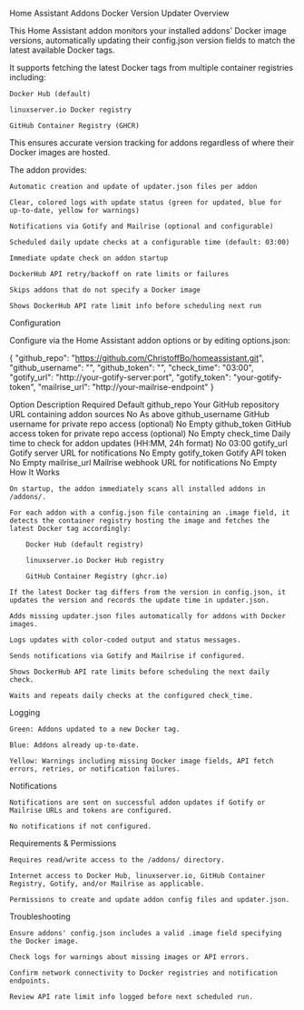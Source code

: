 Home Assistant Addons Docker Version Updater
Overview

This Home Assistant addon monitors your installed addons' Docker image versions, automatically updating their config.json version fields to match the latest available Docker tags.

It supports fetching the latest Docker tags from multiple container registries including:

    Docker Hub (default)

    linuxserver.io Docker registry

    GitHub Container Registry (GHCR)

This ensures accurate version tracking for addons regardless of where their Docker images are hosted.

The addon provides:

    Automatic creation and update of updater.json files per addon

    Clear, colored logs with update status (green for updated, blue for up-to-date, yellow for warnings)

    Notifications via Gotify and Mailrise (optional and configurable)

    Scheduled daily update checks at a configurable time (default: 03:00)

    Immediate update check on addon startup

    DockerHub API retry/backoff on rate limits or failures

    Skips addons that do not specify a Docker image

    Shows DockerHub API rate limit info before scheduling next run

Configuration

Configure via the Home Assistant addon options or by editing options.json:

{
  "github_repo": "https://github.com/ChristoffBo/homeassistant.git",
  "github_username": "",
  "github_token": "",
  "check_time": "03:00",
  "gotify_url": "http://your-gotify-server:port",
  "gotify_token": "your-gotify-token",
  "mailrise_url": "http://your-mailrise-endpoint"
}

Option	Description	Required	Default
github_repo	Your GitHub repository URL containing addon sources	No	As above
github_username	GitHub username for private repo access (optional)	No	Empty
github_token	GitHub access token for private repo access (optional)	No	Empty
check_time	Daily time to check for addon updates (HH:MM, 24h format)	No	03:00
gotify_url	Gotify server URL for notifications	No	Empty
gotify_token	Gotify API token	No	Empty
mailrise_url	Mailrise webhook URL for notifications	No	Empty
How It Works

    On startup, the addon immediately scans all installed addons in /addons/.

    For each addon with a config.json file containing an .image field, it detects the container registry hosting the image and fetches the latest Docker tag accordingly:

        Docker Hub (default registry)

        linuxserver.io Docker Hub registry

        GitHub Container Registry (ghcr.io)

    If the latest Docker tag differs from the version in config.json, it updates the version and records the update time in updater.json.

    Adds missing updater.json files automatically for addons with Docker images.

    Logs updates with color-coded output and status messages.

    Sends notifications via Gotify and Mailrise if configured.

    Shows DockerHub API rate limits before scheduling the next daily check.

    Waits and repeats daily checks at the configured check_time.

Logging

    Green: Addons updated to a new Docker tag.

    Blue: Addons already up-to-date.

    Yellow: Warnings including missing Docker image fields, API fetch errors, retries, or notification failures.

Notifications

    Notifications are sent on successful addon updates if Gotify or Mailrise URLs and tokens are configured.

    No notifications if not configured.

Requirements & Permissions

    Requires read/write access to the /addons/ directory.

    Internet access to Docker Hub, linuxserver.io, GitHub Container Registry, Gotify, and/or Mailrise as applicable.

    Permissions to create and update addon config files and updater.json.

Troubleshooting

    Ensure addons' config.json includes a valid .image field specifying the Docker image.

    Check logs for warnings about missing images or API errors.

    Confirm network connectivity to Docker registries and notification endpoints.

    Review API rate limit info logged before next scheduled run.
